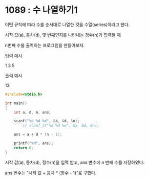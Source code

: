 # 1089 : 수 나열하기1
어떤 규칙에 따라 수를 순서대로 나열한 것을 수열(series)이라고 한다.

시작 값(a), 등차(d), 몇 번째인지를 나타내는 정수(n)가 입력될 때

n번째 수를 출력하는 프로그램을 만들어보자.

입력 예시   

1 3 5

출력 예시

13
```c
#include<stdio.h>

int main()
{
	int a, d, n, ans;

	scanf("%d %d %d", &a, &d, &n);
		// scanf_s("%d %d %d", &a, &d, &n);

	ans = a + d * (n - 1);

	printf("%d", ans);
	return 0;
}
```
시작 값(a), 등차(d), 정수(n)을 입력 받고, ans 변수에 n 번째 수를 저장하였다.

ans 변수는 "시작 값 + 등차 * (정수 - 1)"로 구했다. 
